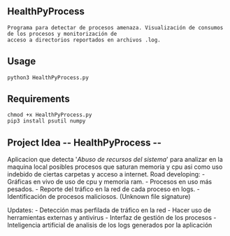 ## HealthPyProcess

    Programa para detectar de procesos amenaza. Visualización de consumos de los procesos y monitorización de
    acceso a directorios reportados en archivos .log.

## Usage

    python3 HealthPyProcess.py

## Requirements
    
    chmod +x HealthPyProcess.py
    pip3 install psutil numpy


## Project Idea -- HealthPyProcess --

Aplicacion que detecta '*Abuso de recursos del sistema*' para analizar en la maquina local posibles procesos que saturan memoria y cpu asi como uso indebido de ciertas carpetas y acceso a internet.
Road developing:
    - Gráficas en vivo de uso de cpu y memoria ram.
    - Procesos en uso más pesados.
    - Reporte del tráfico en la red de cada proceso en logs.
    - Identificación de procesos maliciosos. (Unknown file signature)

 Updates:
    - Detección mas perfilada de tráfico en la red
    - Hacer uso de herramientas externas y antivirus
    - Interfaz de gestión de los procesos
    - Inteligencia artificial de analisis de los logs generados por la aplicación


